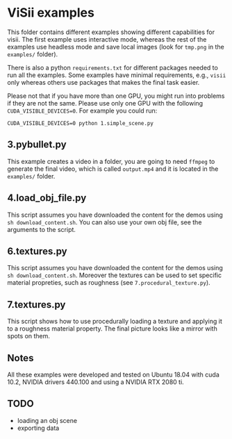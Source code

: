 # ViSii examples

This folder contains different examples showing different capabilities for visii. 
The first example uses interactive mode, whereas the rest of the examples 
use headless mode and save local images (look for `tmp.png` in the `examples/` 
folder). 

There is also a python `requirements.txt` for different packages needed to run all the examples. 
Some examples have minimal requirements, e.g., `visii` only whereas others use packages that 
makes the final task easier. 

Please not that if you have more than one GPU, you might run into problems if they 
are not the same. Please use only one GPU with the following `CUDA_VISIBLE_DEVICES=0`. 
For example you could run: 
```
CUDA_VISIBLE_DEVICES=0 python 1.simple_scene.py
```

## 3.pybullet.py
This example creates a video in a folder, you are going to need `ffmpeg` to generate 
the final video, which is called `output.mp4` and it is located in the `examples/` folder.


## 4.load_obj_file.py
This script assumes you have downloaded the content for the demos using `sh download_content.sh`. 
You can also use your own obj file, see the arguments to the script. 


## 6.textures.py
This script assumes you have downloaded the content for the demos using `sh download_content.sh`. 
Moreover the textures can be used to set specific material propreties, such as 
roughness (see `7.procedural_texture.py`). 


## 7.textures.py
This script shows how to use procedurally loading a texture and applying it to a roughness 
material property. The final picture looks like a mirror with spots on them. 


## Notes
All these examples were developed and tested on Ubuntu 18.04 with cuda 10.2, NVIDIA drivers
440.100 and using a NVIDIA RTX 2080 ti. 


## TODO
- loading an obj scene 
- exporting data

